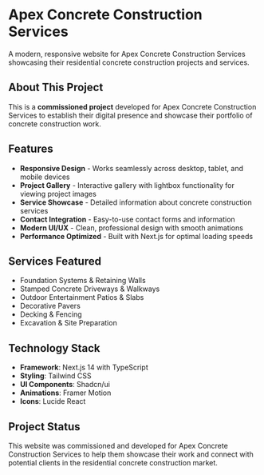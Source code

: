 # Apex Concrete Construction Services

A modern, responsive website for Apex Concrete Construction Services showcasing their residential concrete construction projects and services.

## About This Project

This is a **commissioned project** developed for Apex Concrete Construction Services to establish their digital presence and showcase their portfolio of concrete construction work.

## Features

- **Responsive Design** - Works seamlessly across desktop, tablet, and mobile devices
- **Project Gallery** - Interactive gallery with lightbox functionality for viewing project images
- **Service Showcase** - Detailed information about concrete construction services
- **Contact Integration** - Easy-to-use contact forms and information
- **Modern UI/UX** - Clean, professional design with smooth animations
- **Performance Optimized** - Built with Next.js for optimal loading speeds

## Services Featured

- Foundation Systems & Retaining Walls
- Stamped Concrete Driveways & Walkways
- Outdoor Entertainment Patios & Slabs
- Decorative Pavers
- Decking & Fencing
- Excavation & Site Preparation

## Technology Stack

- **Framework**: Next.js 14 with TypeScript
- **Styling**: Tailwind CSS
- **UI Components**: Shadcn/ui
- **Animations**: Framer Motion
- **Icons**: Lucide React

## Project Status

This website was commissioned and developed for Apex Concrete Construction Services to help them showcase their work and connect with potential clients in the residential concrete construction market.
